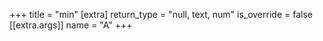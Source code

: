 +++
title = "min"
[extra]
return_type = "null, text, num"
is_override = false
[[extra.args]]
name = "A"
+++